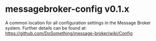 messagebroker-config v0.1.x
==============

A common location for all configuration settings in the Message Broker
system. Further details can be found at: https://github.com/DoSomething/message-broker/wiki/Config

